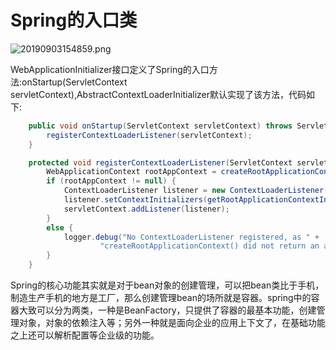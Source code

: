 # Spring的入口类

![20190903154859.png](https://repositoryimage.oss-cn-shanghai.aliyuncs.com/img/20190903154859.png)

WebApplicationInitializer接口定义了Spring的入口方法:onStartup(ServletContext servletContext),AbstractContextLoaderInitializer默认实现了该方法，代码如下:
```java
	public void onStartup(ServletContext servletContext) throws ServletException {
		registerContextLoaderListener(servletContext);
	}

    protected void registerContextLoaderListener(ServletContext servletContext) {
		WebApplicationContext rootAppContext = createRootApplicationContext();
		if (rootAppContext != null) {
			ContextLoaderListener listener = new ContextLoaderListener(rootAppContext);
			listener.setContextInitializers(getRootApplicationContextInitializers());
			servletContext.addListener(listener);
		}
		else {
			logger.debug("No ContextLoaderListener registered, as " +
					"createRootApplicationContext() did not return an application context");
		}
	}
```
Spring的核心功能其实就是对于bean对象的创建管理，可以把bean类比于手机，制造生产手机的地方是工厂，那么创建管理bean的场所就是容器。spring中的容器大致可以分为两类，一种是BeanFactory，只提供了容器的最基本功能，创建管理对象，对象的依赖注入等；另外一种就是面向企业的应用上下文了，在基础功能之上还可以解析配置等企业级的功能。